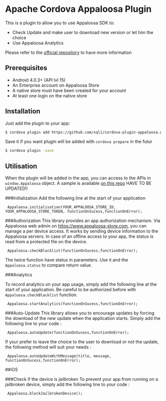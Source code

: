 
# Apache Cordova Appaloosa Plugin 

This is a plugin to allow you to use Appaloosa SDK to:

  - Check Update and make user to download new version or let him the choice
  - Use Appaloosa Analytics

Please refer to the [official repository][repoOfficial] to have more information

## Prerequisites
- Android 4.0.3+ (API lvl 15)
- An Enterprise account on Appaloosa Store
- A native store must have been created for your account
- At least one login on the native store


## Installation
Just add the plugin to your app:

```sh
$ cordova plugin add https://github.com/sqli/cordova-plugin-appaloosa.git
```
Save it if you want plugin will be added with `cordova prepare` in the futur

```sh
$ cordova plugin -save
```
## Utilisation
When the plugin will be added in the app, you can access to the APIs in `window.Appaloosa` object.
A sample is available [on this repo][repoSample] HAVE TO BE UPDATED!!

###Initialization
Add the following line at the start of your application
```
 Appaloosa.initialisation(YOUR_APPALOOSA_STORE_ID, YOUR_APPALOOSA_STORE_TOKEN, functionOnSucess,functionOnError);
```

###Authorization
This library provides an app authorization mechanism. Via Appaloosa web admin on https://www.appaloosa-store.com, you can manage a per device access. It works by sending device information to the Appaloosa servers. In case of an offline access to your app, the status is read from a protected file on the device.
```
 Appaloosa.checkBlacklist(functionOnSucess,functionOnError);
```
The twice function have status in parameters. Use it and the ``Appaloosa.status`` to compare return value.

###Analytics

To record analytics on your app usage, simply add the following line at the start of your application. Be careful to be authorized before with `Appaloosa.checkBlacklist` function.

```
 Appaloosa.startAnalytics(functionOnSucess,functionOnError);
```
###Auto-Update
This library allows you to encourage updates by forcing the download of the new update when the application starts. Simply add the following line to your code :

```
 Appaloosa.autoUpdate(functionOnSucess,functionOnError);
```
If your prefer to leave the choice to the user to download or not the update, the following method will suit your needs :
```
 Appaloosa.autoUpdateWithMessage(title, message, functionOnSucess,functionOnError);
```

##iOS

###Check if the device is jailbroken
To prevent your app from running on a jailbroken device, simply add the following line to your code :

```
 Appaloosa.blockJailbrokenDevice();
```

[repoOfficial]: <https://github.com/appaloosa-store/appaloosa-android-tools>
[repoSample]:<https://github.com/appaloosa-store/appaloosa-android-tools>
